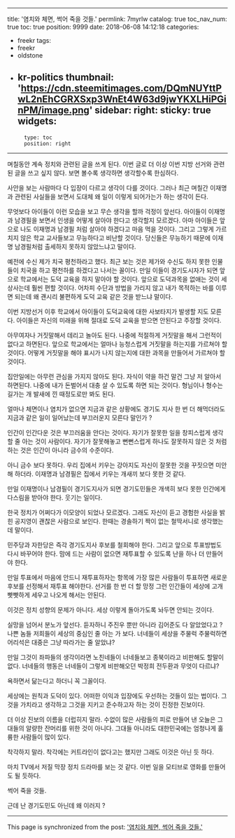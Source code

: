 
---
title: '염치와 체면, 썩어 죽을 것들.'
permlink: 7myrlw
catalog: true
toc_nav_num: true
toc: true
position: 9999
date: 2018-06-08 14:12:18
categories:
- freekr
tags:
- freekr
- oldstone
- kr-politics
thumbnail: 'https://cdn.steemitimages.com/DQmNUYttPwL2nEhCGRXSxp3WnEt4W63d9jwYKXLHiPGinPM/image.png'
sidebar:
    right:
        sticky: true
widgets:
    -
        type: toc
        position: right
---


며칠동안 계속 정치와 관련된 글을 쓰게 된다. 이번 글로 더 이상 이번 지방 선거와 관련된 글을 쓰고 싶지 않다. 보면 볼수록 생각하면 생각할수록 한심하다. 

사안을 보는 사람마다 다 입장이 다르고 생각이 다를 것이다. 그러나 최근 며칠간 이재명과 관련된 사실들을 보면서 도대체 왜 일이 이렇게 되어가는가 하는 생각이 든다. 

무엇보다 아이들이 이런 모습을 보고 무슨 생각을 할까 걱정이 앞선다. 아이들이 이재명과 남경필을 보면서 인생을 어떻게 살아야 한다고 생각할지 모르겠다.  아마 아이들은 앞으로 나도 이재명과 남경필 처럼 살아야 하겠다고 마음 먹을 것이다. 그리고 그렇게 가르치지 않은 학교 교사들보고 무능하다고 비난할 것이다. 당신들은 무능하기 때문에 이재명 남경필처럼 출세하지 못하지 않았느냐고 말이다. 


예전에 수신 제가 치국 평천하라고 했다. 최근 보는 것은 제가와 수신도 하지 못한 인물들이 치국을 하고 평천하를 하겠다고 나서는 꼴이다. 만일 이들이 경기도시자가 되면 앞으로 학교에서는 도덕 교육을 하지 말아야 할 것이다. 앞으로 도덕과목을 없애는 것이 세상사는데 훨씬 편할 것이다. 어차피 수단과 방법을 가리지 않고 내가 목적하는 바를 이루면 되는데 왜 괜시리 불편하게 도덕 교육 같은 것을 받느냐 말이다.

이번 지방선거 이후 학교에서 아이들이 도덕교육에 대한 사보타지가 발생할 지도 모른다. 아이들은 자신의 미래을 위해 절대로 도덕 교육을 받으면 안된다고 주장할 것이다. 

아무여자나 거짓말해서 데리고 놀아도 된다. 나중에 적절하게 거짓말을 해서 그런적이 없다고 하면된다. 앞으로 학교에서는 얼마나 능청스럽게 거짓말을 하는지를 가르쳐야 할 것이다. 어떻게 거짓말을 해야 표시가 나지 않는지에 대한 과목을 만들어서 가르쳐야 할 것이다. 

집안일에는 아무런 관심을 가지지 않아도 된다. 자식이 약을 하건 말건 그냥 저 알아서 하면된다. 나중에 내가 돈벌어서 대충 살 수 있도록 하면 되는 것이다. 형님이나 형수는 길가는 개 발새에 낀 때정도로만 봐도 된다. 

얼마나 체면이나 염치가 없으면 지금과 같은 상황에도 경기도 지사 한 번 더 해먹더라도 지금과 같은 일이 일어났는데 부끄러운지 모른다 말인가 ?

인간이 인간다운 것은 부끄러움을 안다는 것이다. 자기가 잘못한 일을 창피스럽게 생각할 줄 아는 것이 사람이다. 자기가 잘못해놓고 뻔뻔스럽게 하나도 잘못하지 않은 것 처럼 하는 것은 인간이 아니라 금수의 수준이다. 

아니 금수 보다 못하다. 우리 집에서 키우는 강아지도 자신이 잘못한 것을 꾸짓으면 미안해 하더라. 이재명과 남경필은 집에서 키우는 개새끼 보다 못한 것 같다.

만일 이재명이나 남경필이 경기도지사가 되면 경기도민들은 개색히 보다 못한 인간에게 다스림을 받아야 한다. 웃기는 일이다.

한국 정치가 어쩌다가 이모양이 되었나 모르겠다. 그래도 자신이 듣고 경험한 사실을 밝힌 공지영이 괜찮은 사람으로 보인다. 한때는 경솔하기 짝이 없는 철딱서니로 생각했는데 말이다.

민주당과 자한당은 즉각 경기도지사 후보를 철회해야 한다. 그리고 앞으로 투표방법도 다시 바꾸어야 한다. 맘에 드는 사람이 없으면 재투표할 수 있도록 난을 하나 더 만들어야 한다. 

만일 투표에서 마음에 안드니 재투표하자는 항목에 가장 많은 사람들이 투표하면 새로운 후보를 선정해서 재투표 해야한다. 선거를 한 번 더 할 망정 그런 인간들이 세상에 고개 빳빳하게 세우고 나오게 해서는 안된다.

이것은 정치 성향의 문제가 아니다. 세상 이렇게 돌아가도록 놔두면 안되는 것이다. 

실망을 넘어서 분노가 앞선다. 듣자하니 주진우 뿐만 아니라 김어준도 다 알았었다고 ? 나쁜 놈들 저희들이 세상의 중심인 줄 아는 가 보다. 너네들이 세상을 주물럭 주물럭하면 어리석은 대중은 그냥 따라가는 줄 알았냐?

만일 그것이 좌파들의 생각이라면 노친네들이 너네들보고 종북이라고 비판해도 할말이 없다. 너네들의 행동은 너네들이 그렇게 비판해오던 박정희 전두환과 무엇이 다르냐? 

욕하면서 닮는다고 하더니 꼭 그꼴이다. 

세상에는 원칙과 도덕이 있다. 어떠한 이익과 입장에도 우선하는 것들이 있는 법이다. 그것을 가치라고 생각하고 그것을 지키고 준수하고자 하는 것이 진정한 진보이다.

더 이상 진보의 이름을 더럽히지 말라. 수없이 많은 사람들의 피로 만들어 낸 오늘은 그대들의 알량한 잔머리를 위한 것이 아니다. 그대들 아니라도 대한민국에는 엄청나게 훌륭한 사람들이 많이 있다. 

착각하지 말라. 착각에는 커트라인이 없다고는 했지만 그래도 이것은 아닌 듯 하다. 

마치  TV에서 저질 막장 정치 드라마를 보는 것 같다. 이번 일을 모티브로 영화를 만들어도 될 듯하다. 

썩어 죽을 것들.

근데 난 경기도민도 아닌데 왜 이러지 ?

- - -

This page is synchronized from the post: ['염치와 체면, 썩어 죽을 것들.'](https://steemit.com/@oldstone/7myrlw)
